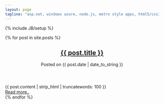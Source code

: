 ```yaml
---
layout: page
tagline: "asp.net, windows azure, node.js, metro style apps, html5/css3 and so on .."
---
```

{% include JB/setup %}

{% for post in site.posts %}
<div class="entry-content">
	<article class="unit-article layout-page">
		<div class="unit-article-inner">
			<div class="content">
				<header class="show">
					<h1 class="h2 entry-title">
						<div class="title">
							<a href="{{ BASE_PATH }}{{ post.url }}" rel="{{ post.title }}">{{ post.title }}</a>
						</div>
					</h1>
					<div class="date">
						Posted on {{ post.date | date_to_string }}
					</div>
				</header>
				<div class="entry-content">
					{{ post.content | strip_html | truncatewords: 100 }}
				</div>
				<footer class="article-footer">
					<a class="read-more" href="{{ BASE_PATH }}{{ post.url }}">Read more..</a>
				</footer>
			</div>
		</div>
	</article>
</div>
{% endfor %}